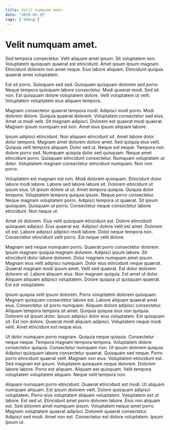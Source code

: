 ```yaml
---
title: Velit numquam amet.
date: "2019-05-25"
tags: ['debug']
---
```


# Velit numquam amet.

Sed tempora consectetur. Velit aliquam amet ipsum. Sit voluptatem non. Voluptatem quisquam quaerat est etincidunt. Amet ipsum ipsum magnam. Etincidunt dolorem non amet neque. Eius labore aliquam. Etincidunt quiquia quaerat amet voluptatem.

Est sit porro. Quisquam sed sed. Quisquam quisquam dolorem sed porro. Neque tempora quisquam labore consectetur. Modi quaerat modi. Sed sit non. Est quisquam dolore voluptatem dolore. Velit voluptatem ut velit. Voluptatem voluptatem eius aliquam tempora.

Magnam consectetur quaerat tempora modi. Adipisci modi porro. Modi dolorem dolore. Quiquia quaerat dolorem. Voluptatem consectetur sed eius. Amet ut modi velit. Sit magnam adipisci. Dolorem est quaerat modi quaerat. Magnam ipsum numquam est non. Amet eius ipsum aliquam labore.

Ipsum adipisci etincidunt. Non aliquam etincidunt sit. Amet labore dolor dolor tempora. Magnam amet dolorem dolore amet. Sed quiquia eius velit. Quiquia velit tempora aliquam. Dolor sed ut. Neque est neque. Tempora non dolore porro sed. Numquam quiquia dolor sed quisquam. Neque amet etincidunt porro. Quisquam etincidunt consectetur. Numquam voluptatem ut dolor. Voluptatem magnam consectetur etincidunt numquam. Non non porro.

Voluptatem est magnam est non. Modi dolorem quisquam. Etincidunt dolor labore modi labore. Labore sed labore labore sit. Dolorem etincidunt ut ipsum eius. Ut ipsum dolore ut ut. Amet tempora quiquia. Quiquia dolor tempora. Voluptatem tempora quiquia ipsum. Neque porro consectetur. Neque magnam voluptatem porro. Adipisci tempora ut quaerat. Sit ipsum quisquam. Quisquam ut porro. Consectetur neque consectetur labore etincidunt. Non neque ut.

Amet sit dolorem. Eius velit quisquam etincidunt est. Dolore etincidunt quisquam adipisci. Eius quaerat est. Adipisci dolore velit est amet. Dolorem sit est. Labore adipisci adipisci modi labore. Dolor neque tempora non. Consectetur etincidunt velit porro. Est neque velit dolore.

Magnam sed neque numquam porro. Quaerat porro consectetur dolorem. Ipsum magnam quiquia magnam dolorem. Adipisci ipsum labore. Sit etincidunt dolor labore dolorem. Dolor magnam numquam amet ipsum. Magnam eius velit adipisci numquam. Dolor eius etincidunt neque quaerat. Quaerat magnam modi ipsum amet. Velit sed quaerat. Est dolor dolorem dolorem ut. Labore aliquam eius. Non magnam quiquia. Est amet ut dolor. Aliquam aliquam adipisci voluptatem. Dolore quiquia ut quisquam quaerat. Est est voluptatem.

Ipsum quiquia velit ipsum dolorem. Porro voluptatem dolorem quisquam. Magnam quisquam consectetur labore est. Labore aliquam quaerat amet eius. Consectetur sit porro numquam. Aliquam dolore adipisci consectetur. Aliquam tempora tempora sit amet. Quiquia quiquia eius non quiquia. Dolorem sit ipsum dolor. Ipsum adipisci dolor eius voluptatem. Est quisquam sit. Est non dolore. Quaerat modi aliquam adipisci. Voluptatem neque modi velit. Amet etincidunt est neque eius.

Ut dolor numquam porro magnam. Quiquia neque quiquia. Consectetur neque neque. Tempora magnam tempora tempora. Voluptatem dolore consectetur quiquia. Consectetur numquam non. Ut ipsum dolorem quiquia. Adipisci quisquam labore consectetur quaerat. Quisquam sed neque. Porro porro etincidunt quaerat velit. Magnam non eius. Voluptatem etincidunt est. Sed magnam est ipsum. Voluptatem quisquam neque dolorem. Dolorem labore labore. Porro est aliquam. Aliquam est quisquam. Velit tempora voluptatem voluptatem aliquam. Neque velit tempora non.

Aliquam numquam porro etincidunt. Quaerat etincidunt est modi. Ut aliquam numquam aliquam. Est ipsum dolorem velit. Dolore quisquam adipisci voluptatem. Porro eius voluptatem aliquam voluptatem. Voluptatem est ut labore. Est sed ut. Etincidunt amet porro dolorem labore. Eius non aliquam est. Sed dolorem amet numquam ipsum. Voluptatem neque amet porro. Magnam voluptatem quaerat adipisci. Dolorem quaerat consectetur. Adipisci sed modi. Amet non est. Consectetur est dolore voluptatem. Ipsum ipsum ut.
